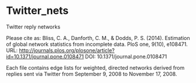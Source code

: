 # Twitter_nets
Twitter reply networks 

Please cite as: 
Bliss, C. A., Danforth, C. M., & Dodds, P. S. (2014). Estimation of global network statistics from incomplete data. PloS one, 9(10), e108471.
URL: http://journals.plos.org/plosone/article?id=10.1371/journal.pone.0108471
DOI: 10.1371/journal.pone.0108471

Each file contains edge lists for weighted, directed networks derived from replies sent via Twitter from September 9, 2008 to November 17, 2008.


